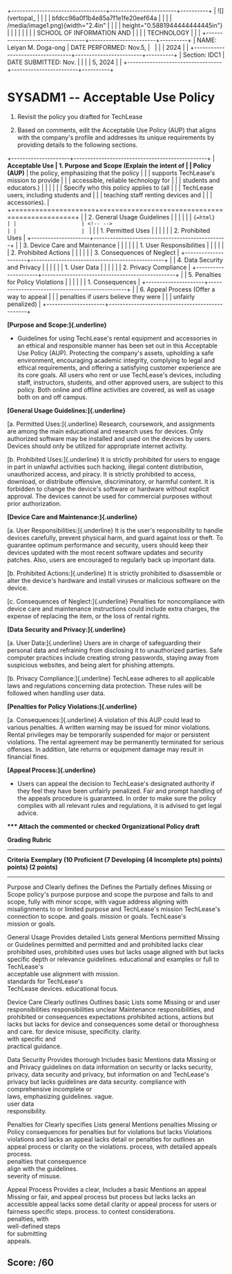 +----------------------------------+------------------------+----------+
| ![](vertopal_                    |                        |          |
| bfdcc96a0f1b4e85a7f1e1fe20eef64a |                        |          |
| /media/image1.png){width="2.4in" |                        |          |
| height="0.5881944444444445in"}   |                        |          |
|                                  |                        |          |
| SCHOOL OF INFORMATION AND        |                        |          |
| TECHNOLOGY                       |                        |          |
+----------------------------------+------------------------+----------+
| NAME: Leiyan M. Doga-ong         | DATE PERFORMED: Nov.5, |          |
|                                  | 2024                   |          |
+----------------------------------+------------------------+----------+
| Section: IDC1                    | DATE SUBMITTED: Nov.   |          |
|                                  | 5, 2024                |          |
+----------------------------------+------------------------+----------+

# SYSADM1 -- Acceptable Use Policy

1.  Revisit the policy you drafted for TechLease

2.  Based on comments, edit the Acceptable Use Policy (AUP) that aligns
    with the company\'s profile and addresses its unique requirements by
    providing details to the following sections.

+---------------------+------------------------------------------------+
| **Acceptable Use    | 1.  Purpose and Scope (Explain the intent of   |
| Policy (AUP)**      |     the policy, emphasizing that the policy    |
|                     |     supports TechLease's mission to provide    |
|                     |     accessible, reliable technology for        |
|                     |     students and educators.)                   |
|                     |                                                |
|                     |     Specify who this policy applies to (all    |
|                     |     TechLease users, including students and    |
|                     |     teaching staff renting devices and         |
|                     |     accessories).                              |
+=====================+================================================+
|                     | 2.  General Usage Guidelines                   |
|                     |                                                |
|                     | ```{=html}                                     |
|                     | <!-- -->                                       |
|                     | ```                                            |
|                     | 1.  Permitted Uses                             |
|                     |                                                |
|                     | 2.  Prohibited Uses                            |
+---------------------+------------------------------------------------+
|                     | 3.  Device Care and Maintenance                |
|                     |                                                |
|                     |     1.  User Responsibilities                  |
|                     |                                                |
|                     |     2.  Prohibited Actions                     |
|                     |                                                |
|                     |     3.  Consequences of Neglect                |
+---------------------+------------------------------------------------+
|                     | 4.  Data Security and Privacy                  |
|                     |                                                |
|                     |     1.  User Data                              |
|                     |                                                |
|                     |     2.  Privacy Compliance                     |
+---------------------+------------------------------------------------+
|                     | 5.  Penalties for Policy Violations            |
|                     |                                                |
|                     |     1.  Consequences                           |
+---------------------+------------------------------------------------+
|                     | 6.  Appeal Process (Offer a way to appeal      |
|                     |     penalties if users believe they were       |
|                     |     unfairly penalized)                        |
+---------------------+------------------------------------------------+

**[Purpose and Scope:]{.underline}**

-   Guidelines for using TechLease\'s rental equipment and accessories
    in an ethical and responsible manner has been set out in this
    Acceptable Use Policy (AUP). Protecting the company\'s assets,
    upholding a safe environment, encouraging academic integrity,
    complying to legal and ethical requirements, and offering a
    satisfying customer experience are its core goals. All users who
    rent or use TechLease\'s devices, including staff, instructors,
    students, and other approved users, are subject to this policy. Both
    online and offline activities are covered, as well as usage both on
    and off campus.

**[General Usage Guidelines:]{.underline}**

[a. Permitted Uses:]{.underline} Research, coursework, and assignments
are among the main educational and research uses for devices. Only
authorized software may be installed and used on the devices by users.
Devices should only be utilized for appropriate internet activity.

[b. Prohibited Uses:]{.underline} It is strictly prohibited for users to
engage in part in unlawful activities such hacking, illegal content
distribution, unauthorized access, and piracy. It is strictly prohibited
to access, download, or distribute offensive, discriminatory, or harmful
content. It is forbidden to change the device\'s software or hardware
without explicit approval. The devices cannot be used for commercial
purposes without prior authorization.

**[Device Care and Maintenance:]{.underline}**

[a. User Responsibilities:]{.underline} It is the user\'s responsibility
to handle devices carefully, prevent physical harm, and guard against
loss or theft. To guarantee optimum performance and security, users
should keep their devices updated with the most recent software updates
and security patches. Also, users are encouraged to regularly back up
important data.

[b. Prohibited Actions:]{.underline} It is strictly prohibited to
disassemble or alter the device\'s hardware and install viruses or
malicious software on the device.

[c. Consequences of Neglect:]{.underline} Penalties for noncompliance
with device care and maintenance instructions could include extra
charges, the expense of replacing the item, or the loss of rental
rights.

**[Data Security and Privacy:]{.underline}**

[a. User Data:]{.underline} Users are in charge of safeguarding their
personal data and refraining from disclosing it to unauthorized parties.
Safe computer practices include creating strong passwords, staying away
from suspicious websites, and being alert for phishing attempts.

[b. Privacy Compliance:]{.underline} TechLease adheres to all applicable
laws and regulations concerning data protection. These rules will be
followed when handling user data.

**[Penalties for Policy Violations:]{.underline}**

[a. Consequences:]{.underline} A violation of this AUP could lead to
various penalties. A written warning may be issued for minor violations.
Rental privileges may be temporarily suspended for major or persistent
violations. The rental agreement may be permanently terminated for
serious offenses. In addition, late returns or equipment damage may
result in financial fines.

**[Appeal Process:]{.underline}**

-   Users can appeal the decision to TechLease\'s designated authority
    if they feel they have been unfairly penalized. Fair and prompt
    handling of the appeals procedure is guaranteed. In order to make
    sure the policy complies with all relevant rules and regulations, it
    is advised to get legal advice.

**\*\*\* Attach the commented or checked Organizational Policy draft**

**Grading Rubric**

  ---------------------------------------------------------------------------------------
  **Criteria**   **Exemplary (10     **Proficient (7    **Developing (4    **Incomplete
                 pts)**              points)**          points)**          (2 points)**
  -------------- ------------------- ------------------ ------------------ --------------
  Purpose and    Clearly defines the Defines the        Partially defines  Missing or
  Scope          policy's purpose    purpose and scope  the purpose and    fails to
                 and scope, fully    with minor         scope, with vague  address
                 aligning with       misalignments to   or limited         purpose and
                 TechLease's mission TechLease's        connection to      scope.
                 and goals.          mission or goals.  TechLease's        
                                                        mission or goals.  

  General Usage  Provides detailed   Lists general      Mentions permitted Missing or
  Guidelines     permitted and       permitted and      and prohibited     lacks clear
                 prohibited uses,    prohibited uses    uses but lacks     usage
                 aligned with        but lacks specific depth or relevance guidelines.
                 educational and     examples or full   to TechLease's     
                 acceptable use      alignment with     mission.           
                 standards for       TechLease's                           
                 TechLease devices.  educational focus.                    

  Device Care    Clearly outlines    Outlines basic     Lists some         Missing or
  and            user                responsibilities   responsibilities   unclear
  Maintenance    responsibilities,   and prohibited     or consequences    expectations
                 prohibited actions, actions but lacks  but lacks          for device
                 and consequences    some detail or     thoroughness and   care.
                 for device misuse,  specificity.       clarity.           
                 with specific and                                         
                 practical guidance.                                       

  Data Security  Provides thorough   Includes basic     Mentions data      Missing or
  and Privacy    guidelines on data  information on     security or        lacks
                 security, privacy,  data security and  privacy, but       information on
                 and TechLease's     privacy but lacks  guidelines are     data security.
                 compliance with     comprehensive      incomplete or      
                 laws, emphasizing   guidelines.        vague.             
                 user data                                                 
                 responsibility.                                           

  Penalties for  Clearly specifies   Lists general      Mentions penalties Missing or
  Policy         consequences for    penalties but      for violations but lacks
  Violations     violations and      lacks an appeal    lacks detail or    penalties for
                 outlines an appeal  process or         clarity on the     violations.
                 process, with       detailed           appeals process.   
                 penalties that      consequence                           
                 align with the      guidelines.                           
                 severity of misuse.                                       

  Appeal Process Provides a clear,   Includes a basic   Mentions an appeal Missing or
                 fair, and           appeal process but process but lacks  lacks an
                 accessible appeal   lacks some detail  clarity or         appeal
                 process for users   or fairness        specific steps.    process.
                 to contest          considerations.                       
                 penalties, with                                           
                 well-defined steps                                        
                 for submitting                                            
                 appeals.                                                  

  **Score:**     /60                                                       
  ---------------------------------------------------------------------------------------
